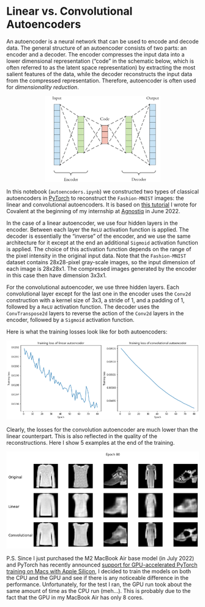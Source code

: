 # Linear vs. Convolutional Autoencoders

An autoencoder is a neural network that can be used to encode and decode data. The general structure of an autoencoder consists of two parts: an encoder and a decoder. The encoder compresses the input data into a lower dimensional representation (“code” in the schematic below, which is often referred to as the latent space representation) by extracting the most salient features of the data, while the decoder reconstructs the input data from the compressed representation. Therefore, autoencoder is often used for *dimensionality reduction*.

<center>
    <img src="schematic.png" alt="AE_schematic" style="width:60%;"/>
</center>

In this notebook (`autoencoders.ipynb`) we constructed two types of classical autoencoders in [PyTorch](https://pytorch.org/) to reconstruct the `Fashion-MNIST` images: the linear and convolutional autoencoders. It is based on [this tutorial](https://covalent.readthedocs.io/en/latest/tutorials/machine_learning/autoencoders.html#) I wrote for Covalent at the beginning of my internship at [Agnostiq](https://agnostiq.ai/) in June 2022.

In the case of a linear autoencoder, we use four hidden layers in the encoder. Between each layer the `ReLU` activation function is applied. The decoder is essentially the “inverse” of the encoder, and we use the same architecture for it except at the end an additional `Sigmoid` activation function is applied. The choice of this activation function depends on the range of the pixel intensity in the original input data. Note that the `Fashion-MNIST` dataset contains 28x28-pixel gray-scale images, so the input dimension of each image is 28x28x1. The compressed images generated by the encoder in this case then have dimension 3x3x1. 

For the convolutional autoencoder, we use three hidden layers. Each convolutional layer except for the last one in the encoder uses the `Conv2d` construction with a kernel size of 3x3, a stride of 1, and a padding of 1, followed by a `ReLU` activation function. The decoder uses the `ConvTranspose2d` layers to reverse the action of the `Conv2d` layers in the encoder, followed by a `Sigmoid` activation function.

Here is what the training losses look like for both autoencoders:

![train_losses](train_losses.png)

Clearly, the losses for the convolution autoencoder are much lower than the linear counterpart. This is also reflected in the quality of the reconstructions. Here I show 5 examples at the end of the training.

![reconstructions](outputs.png)

P.S. Since I just purchased the M2 MacBook Air base model (in July 2022) and PyTorch has recently announced [support for GPU-accelerated PyTorch training on Macs with Apple Silicon](https://pytorch.org/blog/introducing-accelerated-pytorch-training-on-mac/), I decided to train the models on both the CPU and the GPU and see if there is any noticeable difference in the performance. Unfortunately, for the test I ran, the GPU run took about the same amount of time as the CPU run (meh...). This is probably due to the fact that the GPU in my MacBook Air has only 8 cores.